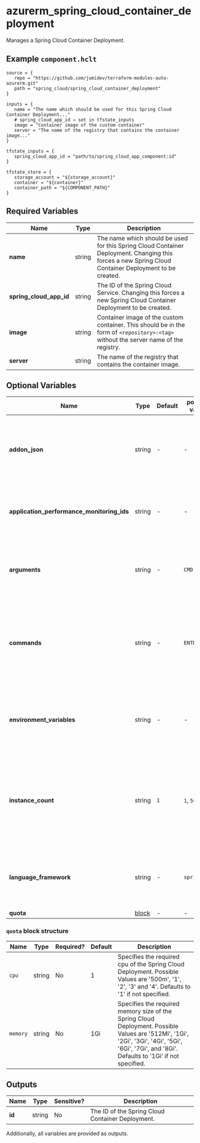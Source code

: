 # azurerm_spring_cloud_container_deployment

Manages a Spring Cloud Container Deployment.

## Example `component.hclt`

```hcl
source = {
   repo = "https://github.com/jumidev/terraform-modules-auto-azurerm.git"   
   path = "spring_cloud/spring_cloud_container_deployment"   
}

inputs = {
   name = "The name which should be used for this Spring Cloud Container Deployment..."   
   # spring_cloud_app_id → set in tfstate_inputs
   image = "Container image of the custom container"   
   server = "The name of the registry that contains the container image..."   
}

tfstate_inputs = {
   spring_cloud_app_id = "path/to/spring_cloud_app_component:id"   
}

tfstate_store = {
   storage_account = "${storage_account}"   
   container = "${container}"   
   container_path = "${COMPONENT_PATH}"   
}

```

## Required Variables

| Name | Type |  Description |
| ---- | --------- |  ----------- |
| **name** | string |  The name which should be used for this Spring Cloud Container Deployment. Changing this forces a new Spring Cloud Container Deployment to be created. | 
| **spring_cloud_app_id** | string |  The ID of the Spring Cloud Service. Changing this forces a new Spring Cloud Container Deployment to be created. | 
| **image** | string |  Container image of the custom container. This should be in the form of `<repository>:<tag>` without the server name of the registry. | 
| **server** | string |  The name of the registry that contains the container image. | 

## Optional Variables

| Name | Type |  Default  |  possible values |  Description |
| ---- | --------- |  ----------- | ----------- | ----------- |
| **addon_json** | string |  -  |  -  |  A JSON object that contains the addon configurations of the Spring Cloud Container Deployment. | 
| **application_performance_monitoring_ids** | string |  -  |  -  |  Specifies a list of Spring Cloud Application Performance Monitoring IDs. | 
| **arguments** | string |  -  |  `CMD`  |  Specifies the arguments to the entrypoint. The docker image's `CMD` is used if not specified. | 
| **commands** | string |  -  |  `ENTRYPOINT`  |  Specifies the entrypoint array. It will not be executed within a shell. The docker image's `ENTRYPOINT` is used if not specified. | 
| **environment_variables** | string |  -  |  -  |  Specifies the environment variables of the Spring Cloud Deployment as a map of key-value pairs. | 
| **instance_count** | string |  `1`  |  `1`, `500`  |  Specifies the required instance count of the Spring Cloud Deployment. Possible Values are between `1` and `500`. Defaults to `1` if not specified. | 
| **language_framework** | string |  -  |  `springboot`  |  Specifies the language framework of the container image. The only possible value is `springboot`. | 
| **quota** | [block](#quota-block-structure) |  -  |  -  |  A `quota` block. | 

### `quota` block structure

| Name | Type | Required? | Default | Description |
| ---- | ---- | --------- | ------- | ----------- |
| `cpu` | string | No | 1 | Specifies the required cpu of the Spring Cloud Deployment. Possible Values are '500m', '1', '2', '3' and '4'. Defaults to '1' if not specified. |
| `memory` | string | No | 1Gi | Specifies the required memory size of the Spring Cloud Deployment. Possible Values are '512Mi', '1Gi', '2Gi', '3Gi', '4Gi', '5Gi', '6Gi', '7Gi', and '8Gi'. Defaults to '1Gi' if not specified. |



## Outputs

| Name | Type | Sensitive? | Description |
| ---- | ---- | --------- | --------- |
| **id** | string | No  | The ID of the Spring Cloud Container Deployment. | 

Additionally, all variables are provided as outputs.
